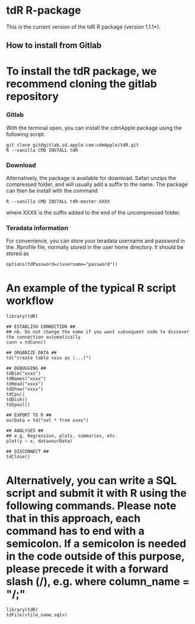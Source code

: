 # tdR R-package

This is the current version of the tdR R package (version 1.1.1\*).

## How to install from Gitlab ##

To install the tdR package, we recommend cloning the gitlab repository
=======

### Gitlab
With the terminal open, you can install the cdmApple package using the following script.

```shell
git clone git@gitlab.sd.apple.com:cdmApple/tdR.git
R --vanilla CMD INSTALL tdR
```

### Download
Alternatively, the package is available for download. Safari unzips the compressed folder, and will usually add a suffix to the name. The package can then be install with the command

```shell
R --vanilla CMD INSTALL tdR-master-XXXX
```

where XXXX is the suffix added to the end of the uncompressed folder.

### Teradata information
For convenience, you can store your teradata username and password in the .Rprofile file, normally stored in the user home directory. It should be stored as

```shell
options(tdPassword=c(username="password"))
```

An example of the typical R script workflow
=======
```
library(tdR)

## ESTABLISH CONNECTION ##
## nb. Do not change the name if you want subsequent code to discover the connection automatically
conn = tdConn()

## ORGANIZE DATA ##
td("create table xxxx as (...)")

## DEBUGGING ##
tdDim("xxxx")
tdNames("xxxx")
tdHead("xxxx")
tdShow("xxxx")
tdCpu()
tdDisk()
tdSpool()

## EXPORT TO R ##
ourData = td("sel * from xxxx")

## ANALYSES ##
## e.g. Regression, plots, summaries, etc.
plot(y ~ x, data=ourData)

## DISCONNECT ##
tdClose()
```

Alternatively, you can write a SQL script and submit it with R using the following commands. Please note that in this approach, each command has to end with a semicolon. If a semicolon is needed in the code outside of this purpose, please precede it with a forward slash (/), e.g. where column_name = "/;"
=======

```
library(tdR)
tdFile(<file_name.sql>)
```


